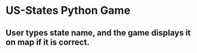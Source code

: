 # US-States Python Game 

## User types state name, and the game displays it on map if it is correct. 
